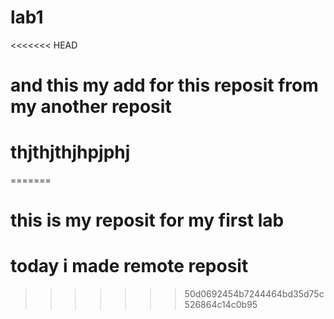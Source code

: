 # lab1
<<<<<<< HEAD
# and this my add for this reposit from my another reposit
# thjthjthjhpjphj
=======
# this is my reposit for my first lab
# today i made remote reposit
>>>>>>> 50d0692454b7244464bd35d75c526864c14c0b95
